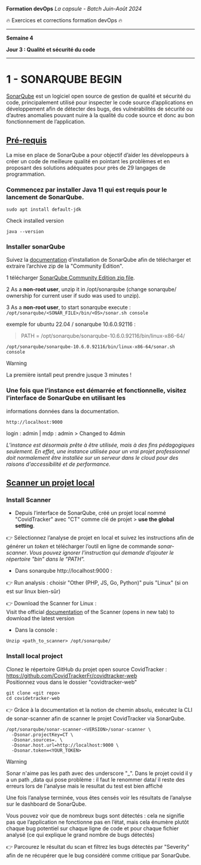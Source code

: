 **Formation devOps**
_La capsule - Batch Juin-Août 2024_

:fire: Exercices et corrections formation devOps :fire:

---

**Semaine 4**

**Jour 3 : Qualité et sécurité du code**

---

# 1 - SONARQUBE BEGIN

[SonarQube](https://www.sonarqube.org/) est un logiciel open source de gestion de qualité et sécurité du code, principalement utilisé pour inspecter 
le code source d’applications en développement afin de détecter des bugs, des vulnérabilités de sécurité ou d’autres 
anomalies pouvant nuire à la qualité du code source et donc au bon fonctionnement de l’application.

## <ins> Pré-requis </ins>

La mise en place de SonarQube a pour objectif d’aider les développeurs à créer un code de meilleure qualité en pointant 
les problèmes et en proposant des solutions adéquates pour près de 29 langages de programmation.

### Commencez par installer Java 11 qui est requis pour le lancement de SonarQube.

```
sudo apt install default-jdk
```

Check installed version

```
java --version
```

### Installer sonarQube
Suivez la [documentation](https://docs.sonarqube.org/latest/setup/get-started-2-minutes/) d’installation de SonarQube afin 
de télécharger et extraire l’archive zip de la "Community Edition".

1 télécharger [SonarQube Community Edition zip file](https://www.sonarqube.org/downloads/). 

2 As a **non-root user**, unzip it in /opt/sonarqube (change sonarqube/ ownership for current user if sudo was used to unzip). 

3 As a **non-root user**, to start sonarqube execute :  ```/opt/sonarqube/<SONAR_FILE>/bin/<OS>/sonar.sh console```

exemple for ubuntu 22.04 / sonarqube 10.6.0.92116 :  
> PATH = /opt/sonarqube/sonarqube-10.6.0.92116/bin/linux-x86-64/


```
/opt/sonarqube/sonarqube-10.6.0.92116/bin/linux-x86-64/sonar.sh console
```

> [!WARNING]
> La première isntall peut prendre jusque 3 minutes !


### Une fois que l’instance est démarrée et fonctionnelle, visitez l’interface de SonarQube en utilisant les 
informations données dans la documentation.

```
http://localhost:9000
```

login : admin | mdp : admin > Changed to 4dmin

_L’instance est désormais prête à être utilisée, mais à des fins pédagogiques seulement._
_En effet, une instance utilisée pour un vrai projet professionnel doit normalement être installée sur un_
_serveur dans le cloud pour des raisons d'accessibilité et de performance._



## <ins> Scanner un projet local </ins>


### Install Scanner

- Depuis l’interface de SonarQube, créé un projet local nommé "CovidTracker" avec "CT" comme clé de projet > **use the global setting**.

👉 Sélectionnez l’analyse de projet en local et suivez les instructions afin de générer un *token* et télécharger l’outil en ligne de commande *sonar-scanner*.
_Vous pouvez ignorer l’instruction qui demande d’ajouter le répertoire "bin" dans le "PATH"._


- Dans sonarqube http://localhost:9000 :

👉 Run analysis : choisir "Other (PHP, JS, Go,  Python)" puis "Linux" (si on est sur linux bien-sûr) 

👉 Download the Scanner for Linux : \
Visit the official [documentation](https://docs.sonarsource.com/sonarqube/10.6/analyzing-source-code/scanners/sonarscanner/) 
of the Scanner (opens in new tab) to download the latest version

- Dans la console :

```
Unzip <path_to_scanner> /opt/sonarqube/
```

### Install local project

Clonez le répertoire GitHub du projet open source CovidTracker : https://github.com/CovidTrackerFr/covidtracker-web \
Positionnez vous dans le dossier "covidtracker-web" 

```
git clone <git repo>
cd covidetracker-web
```

👉 Grâce à la documentation et la notion de chemin absolu, exécutez la CLI de sonar-scanner afin de scanner le projet CovidTracker via SonarQube.

```
/opt/sonarqube/sonar-scanner-<VERSION>/sonar-scanner \
  -Dsonar.projectKey=CT \
  -Dsonar.sources=. \
  -Dsonar.host.url=http://localhost:9000 \
  -Dsonar.token=<YOUR_TOKEN>
```

> [!WARNING]
> Sonar n'aime pas les path avec des underscore "_". Dans le projet covid il y a un path _data qui pose problème : il faut le renommer data/
> il reste des erreurs lors de l'analyse mais le resultat du test est bien affiché

Une fois l’analyse terminée, vous êtes censés voir les résultats de l’analyse sur le dashboard de SonarQube.

Vous pouvez voir que de nombreux bugs sont détectés : cela ne signifie pas que l’application ne fonctionne pas en l’état, mais cela énumère plutôt chaque bug potentiel sur chaque ligne de code et pour chaque fichier analysé (ce qui explique le grand nombre de bugs détectés)

👉 Parcourez le résultat du scan et filtrez les bugs détectés par "Severity" afin de ne récupérer que le bug considéré comme critique par SonarQube.

